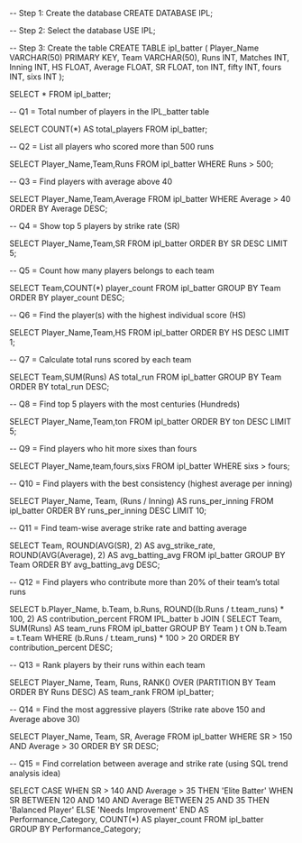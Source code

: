 -- Step 1: Create the database
CREATE DATABASE IPL;

-- Step 2: Select the database
USE IPL;

-- Step 3: Create the table
CREATE TABLE ipl_batter (
    Player_Name VARCHAR(50) PRIMARY KEY,
    Team VARCHAR(50),
    Runs INT,
    Matches INT,
    Inning INT,
    HS FLOAT,
    Average FLOAT,
    SR FLOAT,
    ton INT,
    fifty INT,
    fours INT,
    sixs INT
);
 
 SELECT * FROM ipl_batter;
 
 -- Q1 = Total number of players in the IPL_batter table

 SELECT COUNT(*) AS total_players FROM ipl_batter;
 
 -- Q2 = List all players who scored more than 500 runs
 
 SELECT Player_Name,Team,Runs FROM ipl_batter WHERE Runs > 500; 
 
 -- Q3 = Find players with average above 40
 
 SELECT Player_Name,Team,Average FROM ipl_batter WHERE Average > 40 ORDER BY Average DESC;
 
 -- Q4 = Show top 5 players by strike rate (SR)
 
 SELECT Player_Name,Team,SR FROM ipl_batter ORDER BY SR DESC LIMIT 5;
 
 -- Q5 = Count how many players belongs to each team
 
 SELECT Team,COUNT(*) player_count FROM ipl_batter GROUP BY Team ORDER BY player_count DESC;
 
 -- Q6 = Find the player(s) with the highest individual score (HS)
 
   SELECT Player_Name,Team,HS FROM ipl_batter ORDER BY HS DESC LIMIT 1;

-- Q7 = Calculate total runs scored by each team

 SELECT Team,SUM(Runs) AS total_run FROM ipl_batter GROUP BY Team ORDER BY total_run DESC;
 
 -- Q8 = Find top 5 players with the most centuries (Hundreds)
 
 SELECT Player_Name,Team,ton FROM ipl_batter ORDER BY ton DESC LIMIT 5;
 
 -- Q9 = Find players who hit more sixes than fours
 
 SELECT Player_Name,team,fours,sixs FROM ipl_batter WHERE sixs > fours;
 
 -- Q10 = Find players with the best consistency (highest average per inning)
 
 SELECT Player_Name, Team, (Runs / Inning) AS runs_per_inning 
FROM ipl_batter 
ORDER BY runs_per_inning DESC 
LIMIT 10;

-- Q11 = Find team-wise average strike rate and batting average

SELECT 
    Team, 
    ROUND(AVG(SR), 2) AS avg_strike_rate,
    ROUND(AVG(Average), 2) AS avg_batting_avg
FROM ipl_batter
GROUP BY Team
ORDER BY avg_batting_avg DESC;

-- Q12 = Find players who contribute more than 20% of their team’s total runs

SELECT 
    b.Player_Name,
    b.Team,
    b.Runs,
    ROUND((b.Runs / t.team_runs) * 100, 2) AS contribution_percent
FROM IPL_batter b
JOIN (
    SELECT Team, SUM(Runs) AS team_runs FROM ipl_batter GROUP BY Team
) t ON b.Team = t.Team
WHERE (b.Runs / t.team_runs) * 100 > 20
ORDER BY contribution_percent DESC;


-- Q13 = Rank players by their runs within each team

SELECT 
    Player_Name, 
    Team, 
    Runs,
    RANK() OVER (PARTITION BY Team ORDER BY Runs DESC) AS team_rank
FROM ipl_batter;

-- Q14 = Find the most aggressive players (Strike rate above 150 and Average above 30)

SELECT Player_Name, Team, SR, Average 
FROM ipl_batter 
WHERE SR > 150 AND Average > 30 
ORDER BY SR DESC;

-- Q15 = Find correlation between average and strike rate (using SQL trend analysis idea)

SELECT 
    CASE 
        WHEN SR > 140 AND Average > 35 THEN 'Elite Batter'
        WHEN SR BETWEEN 120 AND 140 AND Average BETWEEN 25 AND 35 THEN 'Balanced Player'
        ELSE 'Needs Improvement'
    END AS Performance_Category,
    COUNT(*) AS player_count
FROM ipl_batter
GROUP BY Performance_Category;

